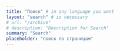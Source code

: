 ```yaml
---
title: "Поиск" # in any language you want
layout: "search" # is necessary
# url: "/archive"
# description: "Description for Search"
summary: "Search"
placeholder: "поиск по страницам"
---
```

